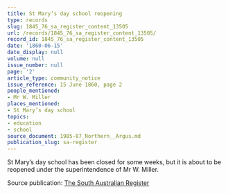 ```yaml
---
title: St Mary’s day school reopening
type: records
slug: 1845_76_sa_register_content_13505
url: /records/1845_76_sa_register_content_13505/
record_id: 1845_76_sa_register_content_13505
date: '1860-06-15'
date_display: null
volume: null
issue_number: null
page: '2'
article_type: community_notice
issue_reference: 15 June 1860, page 2
people_mentioned:
- Mr W. Miller
places_mentioned:
- St Mary’s day school
topics:
- education
- school
source_document: 1985-87_Northern__Argus.md
publication_slug: sa-register
---
```


St Mary’s day school has been closed for some weeks, but it is about to be reopened under the superintendence of Mr W. Miller.

Source publication: [The South Australian Register](/publications/sa-register/)
